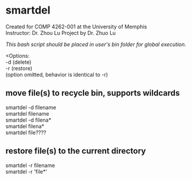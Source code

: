 smartdel
========

Created for COMP 4262-001 at the University of Memphis<br>
Instructor: Dr. Zhou Lu
Project by Dr. Zhuo Lu

*This bash script should be placed in user's bin folder for global execution.* <br>

<Options: <br> 
-d (delete) <br>
-r (restore) <br>
(option omitted, behavior is identical to -r) <br>

<h2>move file(s) to recycle bin, supports wildcards</h2> 
smartdel -d filename <br>
smartdel filename <br>
smartdel -d filena* <br>
smartdel filena* <br>
smartdel file???? <br>

<h2>restore file(s) to the current directory</h2> 
smartdel -r filename <br>
smartdel -r 'file*' <br>


